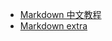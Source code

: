 
* [Markdown 中文教程](markdown-basics.md 'markdown中文文档')
* [Markdown extra](markdown-extra.md 'markdown中文文档')
